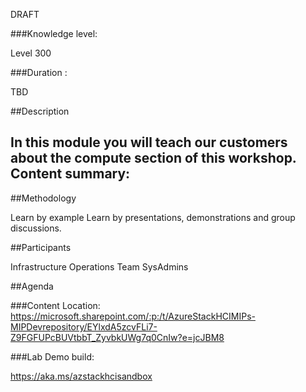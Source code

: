 DRAFT

###Knowledge level:

Level 300

###Duration : 

TBD

##Description

In this module you will teach our customers about the compute section of this workshop.
**Content summary:**
-

##Methodology

Learn by example
Learn by presentations, demonstrations and group discussions. 


##Participants

Infrastructure Operations Team
SysAdmins

##Agenda


###Content Location:
https://microsoft.sharepoint.com/:p:/t/AzureStackHCIMIPs-MIPDevrepository/EYlxdA5zcvFLi7-Z9FGFUPcBUVtbbT_ZyvbkUWg7q0CnIw?e=jcJBM8

###Lab Demo build:

https://aka.ms/azstackhcisandbox 

